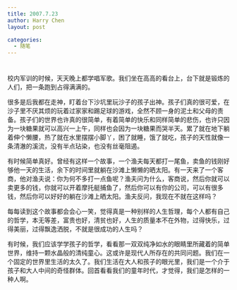 ```yaml
---
title: 2007.7.23
author: Harry Chen
layout: post

categories:
  - 随笔
---
```

# 

校内军训的时候，天天晚上都学唱军歌。我们坐在高高的看台上，台下就是锻炼的人们，把一条跑到占得满满的。

很多是后我都在走神，盯着台下沙坑里玩沙子的孩子出神。孩子们真的很可爱，在沙子里不厌其烦的玩着过家家和踢足球的游戏，全然不顾一身的泥土和父母的责备。孩子们的世界也许真的很简单，有着简单的快乐和同样简单的悲伤，也许只因为一块糖果就可以高兴一上午，同样也会因为一块糖果而哭半天。累了就在地下躺着伸个懒腰，热了就在水里摆摆小脚丫，困了就睡，饿了就吃，孩子的天性就像一条清澈的溪流，没有半点玷染，也没有丝毫阻遏。

有时候简单真好。曾经有这样一个故事，一个渔夫每天都打一尾鱼，卖鱼的钱刚好够他一天的生活，余下的时间里就躺在沙滩上懒懒的晒太阳。有一天来了一个客商，他对渔夫说：你为何不多打一点鱼呢？渔夫问为什么，客商说，然后你就可以卖更多的钱，你就可以开着摩托艇捕鱼了，然后你可以有你的公司，可以有很多钱，然后你可以好好的躺在沙滩上晒太阳。渔夫反问，我现在不就在这样吗？

每每读到这个故事都会会心一笑，觉得真是一种别样的人生哲理，每个人都有自己的哲学，本无等差，富贵也好，清贫也好，人生的质量本不在外物，过得快乐，过得美丽，过得飘逸洒脱，不就是很成功的人生吗？

有时候，我们应该学学孩子的哲学，看看那一双双纯净如水的眼睛里所藏着的简单世界，维持一颗水晶般的清纯童心。这或许是现代人所存在的共同问题。我们在一个固定的世界里生活的太久了。我们生活在大人和孩子的眼光里，我们是一个介于孩子和大人中间的奇怪群体。回首看看我们的童年时代，才觉得，我们是怎样的一种人啊。
